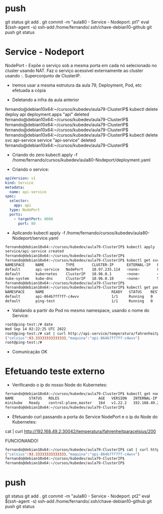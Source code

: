 
# ##############################################################################################################################################################
# ##############################################################################################################################################################
# ##############################################################################################################################################################
# ##############################################################################################################################################################
# push
git status
git add .
git commit -m "aula80 - Service - Nodeport. pt1"
eval $(ssh-agent -s)
ssh-add /home/fernando/.ssh/chave-debian10-github
git push
git status


# ##############################################################################################################################################################
# ##############################################################################################################################################################
# ##############################################################################################################################################################
# ##############################################################################################################################################################
# Service - Nodeport

NodePort - Expõe o serviço sob a mesma porta em cada nó selecionado no cluster usando NAT. Faz o serviço acessível externamente ao cluster usando <NodeIP>:<NodePort>. Superconjunto de ClusterIP.



- Iremos usar a mesma estrutura da aula 79, Deployment, Pod, etc
efetuada a cópia



- Deletando a infra da aula anterior


fernando@debian10x64:~/cursos/kubedev/aula79-ClusterIP$ kubectl delete deploy api
deployment.apps "api" deleted
fernando@debian10x64:~/cursos/kubedev/aula79-ClusterIP$
fernando@debian10x64:~/cursos/kubedev/aula79-ClusterIP$
fernando@debian10x64:~/cursos/kubedev/aula79-ClusterIP$
fernando@debian10x64:~/cursos/kubedev/aula79-ClusterIP$ kubectl delete svc api-service
service "api-service" deleted
fernando@debian10x64:~/cursos/kubedev/aula79-ClusterIP$



- Criando do zero
kubectl apply -f /home/fernando/cursos/kubedev/aula80-Nodeport/deployment.yaml


- Criando o service:

~~~~yaml
apiVersion: v1
kind: Service
metadata:
  name: api-service
spec:
  selector:
    app: api
  type: NodePort
  ports:
    - targetPort: 8080
      port: 80
~~~~


- Aplicando
kubectl apply -f /home/fernando/cursos/kubedev/aula80-Nodeport/service.yaml

~~~~bash
fernando@debian10x64:~/cursos/kubedev/aula79-ClusterIP$ kubectl apply -f /home/fernando/cursos/kubedev/aula80-Nodeport/service.yaml
service/api-service created
fernando@debian10x64:~/cursos/kubedev/aula79-ClusterIP$
fernando@debian10x64:~/cursos/kubedev/aula79-ClusterIP$ kubectl get svc -A
NAMESPACE     NAME          TYPE        CLUSTER-IP      EXTERNAL-IP   PORT(S)                  AGE
default       api-service   NodePort    10.97.235.114   <none>        80:30042/TCP             3s
default       kubernetes    ClusterIP   10.96.0.1       <none>        443/TCP                  16d
kube-system   kube-dns      ClusterIP   10.96.0.10      <none>        53/UDP,53/TCP,9153/TCP   16d
fernando@debian10x64:~/cursos/kubedev/aula79-ClusterIP$
fernando@debian10x64:~/cursos/kubedev/aula79-ClusterIP$ kubectl get pods -A
NAMESPACE     NAME                               READY   STATUS    RESTARTS       AGE
default       api-864b7ff7ff-c4wvv               1/1     Running   0              4m26s
default       ping-test                          1/1     Running   0              40m
~~~~


- Validando a partir do Pod no mesmo namespace, usando o nome do Service:

~~~~bash
root@ping-test:/# date
Wed Sep 14 02:22:25 UTC 2022
root@ping-test:/# cat | curl http://api-service/temperatura/fahrenheitparacelsius/200
{"celsius":93.33333333333333,"maquina":"api-864b7ff7ff-c4wvv"}
root@ping-test:/#
~~~~

- Comunicação OK



# Efetuando teste externo

- Verificando o ip do nosso Node do Kubernetes:

~~~~bash
fernando@debian10x64:~/cursos/kubedev/aula79-ClusterIP$ kubectl get nodes -A -o wide
NAME       STATUS   ROLES                  AGE   VERSION   INTERNAL-IP    EXTERNAL-IP   OS-IMAGE             KERNEL-VERSION    CONTAINER-RUNTIME
minikube   Ready    control-plane,master   16d   v1.22.2   192.168.49.2   <none>        Ubuntu 20.04.2 LTS   4.19.0-17-amd64   docker://20.10.8
fernando@debian10x64:~/cursos/kubedev/aula79-ClusterIP$

~~~~


- Efetuando curl passando a porta do Service NodePort e o ip do Node do Kubernetes:

cat | curl http://192.168.49.2:30042/temperatura/fahrenheitparacelsius/200

FUNCIONANDO!

~~~~bash
fernando@debian10x64:~/cursos/kubedev/aula79-ClusterIP$ cat | curl http://192.168.49.2:30042/temperatura/fahrenheitparacelsius/200
{"celsius":93.33333333333333,"maquina":"api-864b7ff7ff-c4wvv"}
fernando@debian10x64:~/cursos/kubedev/aula79-ClusterIP$
fernando@debian10x64:~/cursos/kubedev/aula79-ClusterIP$
~~~~



# push
git status
git add .
git commit -m "aula80 - Service - Nodeport. pt2"
eval $(ssh-agent -s)
ssh-add /home/fernando/.ssh/chave-debian10-github
git push
git status